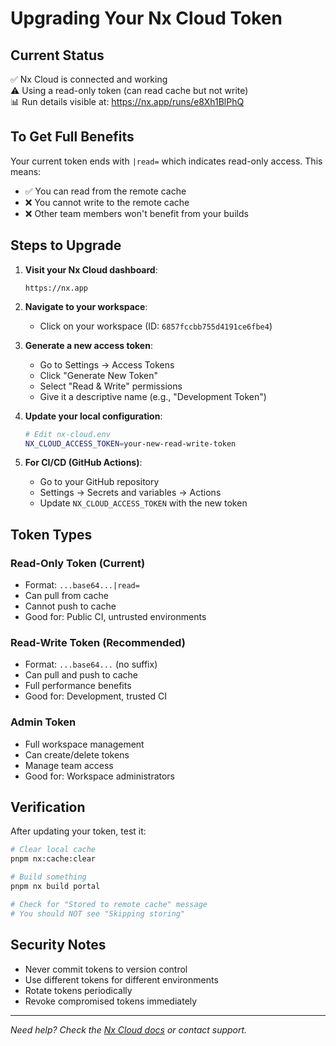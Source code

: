 # Upgrading Your Nx Cloud Token

## Current Status
✅ Nx Cloud is connected and working  
⚠️ Using a read-only token (can read cache but not write)  
📊 Run details visible at: https://nx.app/runs/e8Xh1BlPhQ

## To Get Full Benefits

Your current token ends with `|read=` which indicates read-only access. This means:
- ✅ You can read from the remote cache
- ❌ You cannot write to the remote cache
- ❌ Other team members won't benefit from your builds

## Steps to Upgrade

1. **Visit your Nx Cloud dashboard**:
   ```
   https://nx.app
   ```

2. **Navigate to your workspace**:
   - Click on your workspace (ID: `6857fccbb755d4191ce6fbe4`)

3. **Generate a new access token**:
   - Go to Settings → Access Tokens
   - Click "Generate New Token"
   - Select "Read & Write" permissions
   - Give it a descriptive name (e.g., "Development Token")

4. **Update your local configuration**:
   ```bash
   # Edit nx-cloud.env
   NX_CLOUD_ACCESS_TOKEN=your-new-read-write-token
   ```

5. **For CI/CD (GitHub Actions)**:
   - Go to your GitHub repository
   - Settings → Secrets and variables → Actions
   - Update `NX_CLOUD_ACCESS_TOKEN` with the new token

## Token Types

### Read-Only Token (Current)
- Format: `...base64...|read=`
- Can pull from cache
- Cannot push to cache
- Good for: Public CI, untrusted environments

### Read-Write Token (Recommended)
- Format: `...base64...` (no suffix)
- Can pull and push to cache
- Full performance benefits
- Good for: Development, trusted CI

### Admin Token
- Full workspace management
- Can create/delete tokens
- Manage team access
- Good for: Workspace administrators

## Verification

After updating your token, test it:

```bash
# Clear local cache
pnpm nx:cache:clear

# Build something
pnpm nx build portal

# Check for "Stored to remote cache" message
# You should NOT see "Skipping storing"
```

## Security Notes

- Never commit tokens to version control
- Use different tokens for different environments
- Rotate tokens periodically
- Revoke compromised tokens immediately

---

*Need help? Check the [Nx Cloud docs](https://nx.app/docs/core-features/share-cache) or contact support.*